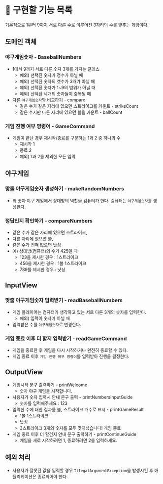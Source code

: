 
# 🚀 구현할 기능 목록
기본적으로 1부터 9까지 서로 다른 수로 이루어진 3자리의 수를 맞추는 게임이다.

## 도메인 객체
### 야구게임숫자 - BaseballNumbers
- 1에서 9까지 서로 다른 숫자 3개를 가지는 클래스
  - 예외) 선택된 숫자가 정수가 아닐 때
  - 예외) 선택된 숫자의 갯수가 3개가 아닐 때
  - 예외) 선택된 숫자가 1~9의 범위가 아닐 때
  - 예외) 선택된 세개의 숫자들이 중복될 때
- 다른 `야구게임숫자`와 비교하기 - compare
  - 같은 수가 같은 자리에 있으면 스트라이크를 카운트 - strikeCount
  - 같은 수지만 다른 자리에 있으면 볼을 카운트 - ballCount

### 게임 진행 여부 명령어 - GameCommand
- 게임이 끝난 경우 재시작/종료를 구분하는 1과 2 중 하나의 수
  - 재시작 1
  - 종료 2
  - 예외) 1과 2를 제외한 모든 입력


## 야구게임
### 맞출 야구게임숫자 생성하기 - makeRandomNumbers
- 위 숫자 야구 게임에서 상대방의 역할을 컴퓨터가 한다. 컴퓨터는 `야구게임숫자`를 생성한다.

### 정답인지 확인하기 - compareNumbers
- 같은 수가 같은 자리에 있으면 스트라이크, 
- 다른 자리에 있으면 볼, 
- 같은 수가 전혀 없으면 낫싱
- 예) 상대방(컴퓨터)의 수가 425일 때
    - 123을 제시한 경우 : 1스트라이크
    - 456을 제시한 경우 : 1볼 1스트라이크
    - 789를 제시한 경우 : 낫싱


## InputView
### 맞출 야구게임숫자 입력받기 - readBaseballNumbers
- 게임 플레이어는 컴퓨터가 생각하고 있는 서로 다른 3개의 숫자를 입력한다.
    - 에외) 입력이 숫자가 아닐 때
- 입력받은 수를 `야구게임숫자`로 변경한다.

### 게임 종료 이후 더 할지 입력받기 - readGameCommand
- 게임을 종료한 후 게임을 다시 시작하거나 완전히 종료할 수 있다.
- 게임 종료 이후 `게임 진행 여부 명령어`를 입력받아 진행을 결정한다.


## OutputView
- 게임시작 문구 출력하기 - printWelcome
  - 숫자 야구 게임을 시작합니다.
- 사용자가 숫자 입력시 안내 문구 출력 - printNumbersInputGuide
  - 숫자를 입력해주세요 : 123
- 입력한 수에 대한 결과를 볼, 스트라이크 개수로 표시 - printGameResult
  - 1볼 1스트라이크
  - 낫싱
  - 3스트라이크
    3개의 숫자를 모두 맞히셨습니다! 게임 종료
- 게임 종료 이후 더 할건지 안내 문구 출력하기 - printContinueGuide
  - 게임을 새로 시작하려면 1, 종료하려면 2를 입력하세요.

## 예외 처리
- 사용자가 잘못된 값을 입력할 경우 `IllegalArgumentException`을 발생시킨 후 애플리케이션은 종료되어야 한다.
